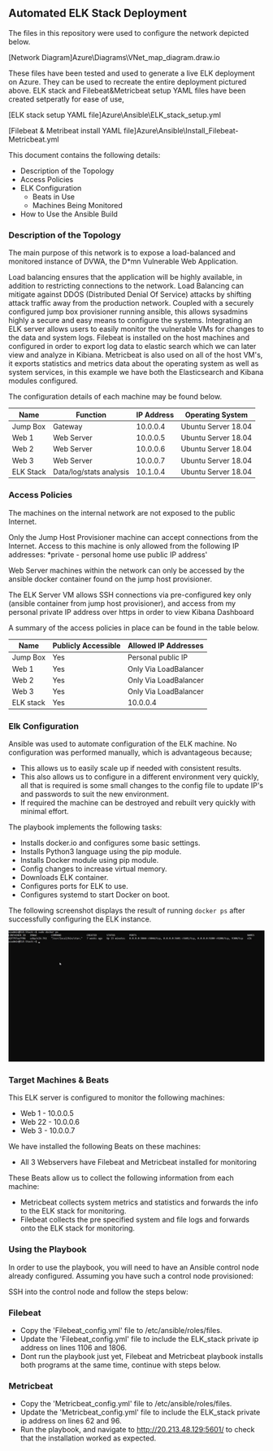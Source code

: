 ## Automated ELK Stack Deployment

The files in this repository were used to configure the network depicted below.

[Network Diagram]Azure\Diagrams\VNet_map_diagram.draw.io

These files have been tested and used to generate a live ELK deployment on Azure. They can be used to recreate the entire deployment pictured above. ELK stack and Filebeat&Metricbeat setup YAML files have been created setperatly for ease of use,

[ELK stack setup YAML file]Azure\Ansible\ELK_stack_setup.yml

[Filebeat & Metribeat install YAML file]Azure\Ansible\Install_Filebeat-Metricbeat.yml



This document contains the following details:
- Description of the Topology
- Access Policies
- ELK Configuration
  - Beats in Use
  - Machines Being Monitored
- How to Use the Ansible Build


### Description of the Topology

The main purpose of this network is to expose a load-balanced and monitored instance of DVWA, the D*mn Vulnerable Web Application.

Load balancing ensures that the application will be highly available, in addition to restricting connections to the network.
Load Balancing can mitigate against DDOS (Distributed Denial Of Service) attacks by shifting attack traffic away from the production network.
Coupled with a securely configured jump box provisioner running ansible, this allows sysadmins highly a secure and easy means to configure the systems.
Integrating an ELK server allows users to easily monitor the vulnerable VMs for changes to the data and system logs.
Filebeat is installed on the host machines and configured in order to export log data to elastic search which we can later view and analyze in Kibiana.
Metricbeat is also used on all of the host VM's, it exports statistics and metrics data about the operating system as well as system services, in this example we have both the Elasticsearch and Kibana modules configured.  

The configuration details of each machine may be found below.

| Name            | Function                   | IP Address | Operating System    |
|-----------------|----------------------------|------------|---------------------|
| Jump Box        | Gateway                    | 10.0.0.4   | Ubuntu Server 18.04 |
| Web 1           | Web Server                 | 10.0.0.5   | Ubuntu Server 18.04 |
| Web 2           | Web Server                 | 10.0.0.6   | Ubuntu Server 18.04 |
| Web 3           | Web Server                 | 10.0.0.7   | Ubuntu Server 18.04 |
| ELK Stack       | Data/log/stats analysis    | 10.1.0.4	| Ubuntu Server 18.04 |

### Access Policies

The machines on the internal network are not exposed to the public Internet. 

Only the Jump Host Provisioner machine can accept connections from the Internet. Access to this machine is only allowed from the following IP addresses:
*private - personal home use public IP address'

Web Server machines within the network can only be accessed by the ansible docker container found on the jump host provisioner.

The ELK Server VM allows SSH connections via pre-configured key only (ansible container from jump host provisioner), and access from my personal private IP address over https in order to view Kibana Dashboard

A summary of the access policies in place can be found in the table below.

| Name     | Publicly Accessible | Allowed IP Addresses |
|----------|---------------------|----------------------|
| Jump Box | Yes                 | Personal public IP   |
| Web 1    | Yes                 | Only Via LoadBalancer|
| Web 2    | Yes                 | Only Via LoadBalancer|
| Web 3    | Yes                 | Only Via LoadBalancer|
| ELK stack| Yes                 | 10.0.0.4             |

### Elk Configuration

Ansible was used to automate configuration of the ELK machine. No configuration was performed manually, which is advantageous because;
- This allows us to easily scale up if needed with consistent results.
- This also allows us to configure in a different environment very quickly, all that is required is some small changes to the config file to update IP's and passwords to suit the new environment.
- If required the machine can be destroyed and rebuilt very quickly with minimal effort.

The playbook implements the following tasks:
- Installs docker.io and configures some basic settings.
- Installs Python3 language using the pip module.
- Installs Docker module using pip module.
- Config changes to increase virtual memory.
- Downloads ELK container.
- Configures ports for ELK to use.
- Configures systemd to start Docker on boot.


The following screenshot displays the result of running `docker ps` after successfully configuring the ELK instance.

![Docker ps example](https://github.com/AFKIndustires/Cyber_Sec_Course_Work/blob/main/Azure_ELK-stack/Images/Docker_ps-ELK_stack.jpg)
					
					
### Target Machines & Beats
This ELK server is configured to monitor the following machines:
- Web 1  - 10.0.0.5
- Web 22 - 10.0.0.6
- Web 3  - 10.0.0.7

We have installed the following Beats on these machines:
- All 3 Webservers have Filebeat and Metricbeat installed for monitoring

These Beats allow us to collect the following information from each machine:
- Metricbeat collects system metrics and statistics and forwards the info to the ELK stack for monitoring.
- Filebeat collects the pre specified system and file logs and forwards onto the ELK stack for monitoring.

### Using the Playbook
In order to use the playbook, you will need to have an Ansible control node already configured. Assuming you have such a control node provisioned: 

SSH into the control node and follow the steps below:

### Filebeat
- Copy the 'Filebeat_config.yml' file to /etc/ansible/roles/files.
- Update the 'Filebeat_config.yml' file to include the ELK_stack private ip address on lines 1106 and 1806.
- Dont run the playbook just yet, Filebeat and Metricbeat playbook installs both programs at the same time, continue with steps below.

### Metricbeat
- Copy the 'Metricbeat_config.yml' file to /etc/ansible/roles/files.
- Update the 'Metricbeat_config.yml' file to include the ELK_stack private ip address on lines 62 and 96.
- Run the playbook, and navigate to http://20.213.48.129:5601/ to check that the installation worked as expected.


